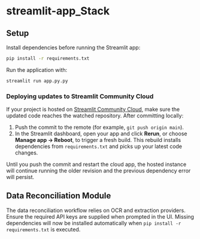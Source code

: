 # streamlit-app_Stack

## Setup

Install dependencies before running the Streamlit app:

```bash
pip install -r requirements.txt
```

Run the application with:

```bash
streamlit run app.py.py
```

### Deploying updates to Streamlit Community Cloud

If your project is hosted on [Streamlit Community Cloud](https://streamlit.io/cloud), make sure the updated code reaches the watched repository. After committing locally:

1. Push the commit to the remote (for example, `git push origin main`).
2. In the Streamlit dashboard, open your app and click **Rerun**, or choose **Manage app → Reboot**, to trigger a fresh build. This rebuild installs dependencies from `requirements.txt` and picks up your latest code changes.

Until you push the commit and restart the cloud app, the hosted instance will continue running the older revision and the previous dependency error will persist.

## Data Reconciliation Module

The data reconciliation workflow relies on OCR and extraction providers. Ensure the required API keys are supplied when prompted in the UI. Missing dependencies will now be installed automatically when `pip install -r requirements.txt` is executed.
